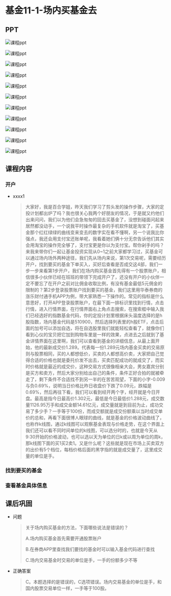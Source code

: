 # 基金11-1-场内买基金去

## PPT

![课程ppt](assets/11-1-1.jpeg)

![课程ppt](assets/11-1-2.jpeg)

![课程ppt](assets/11-1-3.jpeg)

![课程ppt](assets/11-1-4.jpeg)

![课程ppt](assets/11-1-5.jpeg)

![课程ppt](assets/11-1-6.jpeg)

![课程ppt](assets/11-1-7.jpeg)

![课程ppt](assets/11-1-8.jpeg)

![课程ppt](assets/11-1-9.jpeg)

![课程ppt](assets/11-1-10.jpeg)

![课程ppt](assets/11-1-11.jpeg)

## 课程内容

### 开户

- xxxx1

  > 大家好，我是百合学姐，昨天我们学习了剪头发的操作步骤，大家的定投计划都出炉了吗？我也很关心我两个好朋友的情况，于是就又约他们出来问问，我们以为他们会急匆匆的回去买基金了，没想到碰面问起来居然都没动手，一个说我平时操作最复杂的手机软件就是淘宝了，买基金那个红红绿绿的曲线变来变去的数字实在看不懂啊，另一个说我比你强点，我还会用支付宝还账单呢，我看着她们俩十分无奈告诉他们其实会用淘宝的操作完全够了，支付宝更是你以为支付宝。帮你剁手的吗？来我来带你们一起让基金投资实现从0~1之前大家都学习过，买基金可以通过场内场外两种途径，我们先从场内来说，第1次交易呢，需要经历开户，找到要买的基金下单买入，买好后查看是否成交这4部，我们一步一步来看第1步开户，我们在场内购买基金首先得有一个股票账户，相信很多小伙伴已经在班班的带领下完成开户了，还没有开户的小伙伴一定不要忘了在开户之前对比佣金收取比例，有没有基金最低5元佣金的限制的？第2步登录股票账户找到要买的基金，我们这里用华泰券商的涨乐财付通手机APP为例，带大家熟悉一下操作的。常见的指标是什么意思好，打开APP登录股票账户，在最下面一排标识里找到行情，点击行情，进入行情界面，在行情界面右上角点击搜索，在搜索框中输入我们已经选好的指数基金代码，你的定投计划里根据床头温度选择的是h股指数，场内基金代码是510900，然后选择列表里的h股ETF，点击后面的加号可以添加自选，将在自选股里我们就能轻松查看了，就像你们看到心仪的宝贝把它加到购物车里是一样的效果，点进去之后就到了基金详情界面在这里啊，我们可以查看到基金的详细信息，从最上面开始，他的最新成交价1.289。代表每一份1.289元场内基金买卖的交易原则与股票相同，买的人都想低价，买卖的人都想高价卖，大家把自己觉得合适的价格也就是委托价发不出去，买卖匹配成功的就成交了，而实时价格就是最近的成交价，这种交易方式很像相亲大会，男女嘉宾分别是买方和卖方，然后大家分别给出自己的条件，条件正好合拍的就被牵走了，剩下条件不合适找不到另一半的在苦苦观望，下面的小字-0.009与负0.69%，说明当日价格比昨日收盘价下跌了0.09元，跌幅是0.69%，然后再往下看，我们可以看到经开两个字，经开就是今日开盘。最高是指今日最高价1.302元，最低是今日最低价1.288元，成交数量1126.95万手和成交金额14.61亿元，成交量就是到目前为止，成功交易了多少手？一手等于100份，而成交额就是成交份额乘以当时成交单价的总和，再看下面很博人眼球的曲线，就是基金的价格波动曲线了，也称作k线图，通过k线图可以观察基金表现与价格走势，在这个界面上我们还可以看不同时间单位的k线图，可以选分时的，也就是今天从9:30开始的价格波动，也可以选以天为单位的日k或以周为单位的周k，那k线图下面的买1买2卖1。又是什么呢？这些就是现在市场上买卖双方的出价有5个档位，每档价格后面的黑字指的就是成交量了，这里成交量的单位是手。

### 找到要买的基金

### 查看基金具体信息

## 课后巩固

- 问题

  > 关于场内购买基金的方法，下面哪些说法是错误的？
  >
  > A.场内购买基金首先需要开通股票账户
  >
  > B.在券商APP里查找我们要找的基金时可以输入基金代码进行查找
  >
  > C.场内交易基金时交易的单位是手，一手的份额多少不等

- 正确答案

  > C。本题选择的是错误的，C选项错误。场内交易基金的单位是手，和国内股票交易单位一样，一手等于100股。